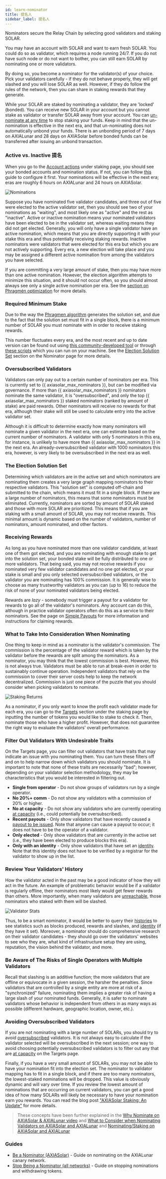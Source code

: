 ```yaml
---
id: learn-nominator
title: 提名人
sidebar_label: 提名人
---
```


Nominators secure the Relay Chain by selecting good validators and staking SOLAR.

You may have an account with SOLAR and want to earn fresh SOLAR. You could do so as validator, which requires a node running 24/7. If you do not have such node or do not want to bother, you can still earn SOLAR by nominating one or more validators.

By doing so, you become a nominator for the validator(s) of your choice. Pick your validators carefully - if they do not behave properly, they will get slashed and you will lose SOLAR as well. However, if they do follow the rules of the network, then you can share in staking rewards that they generate.

While your SOLAR are staked by nominating a validator, they are 'locked' (bonded). You can receive new SOLAR in your account but you cannot stake as validator or transfer SOLAR away from your account. You can [un-nominate at any time](maintain-guides-how-to-unbond) to stop staking your funds. Keep in mind that the un-nomination is effective in the next era, and that un-nominating does not automatically unbond your funds. There is an unbonding period of 7 days on AXIALunar and 28 days on AXIASolar before bonded funds can be transferred after issuing an unbond transaction.

### Active vs. Inactive 提名

When you go to the [Account actions](https://axiasolar.js.org/apps/#/staking/actions) under staking page, you should see your bonded accounts and nomination status. If not, you can follow [this](maintain-guides-how-to-nominate-axiasolar) guide to configure it first. Your nominations will be effective in the next era; eras are roughly 6 hours on AXIALunar and 24 hours on AXIASolar.

![Nominations](/img/staking/axiasolarjs_nominator_account.png)

Suppose you have nominated five validator candidates, and three out of five were elected to the active validator set, then you should see two of your nominations as "waiting", and most likely one as "active" and the rest as "inactive". Active or inactive nomination means your nominated validators have been elected to be in the validator set, whereas waiting means they did not get elected. Generally, you will only have a single validator have an active nomination, which means that you are directly supporting it with your stake this era and thus potentially receiving staking rewards. Inactive nominators were validators that were elected for this era but which you are not actively supporting. Every era, a new election will take place and you may be assigned a different active nomination from among the validators you have selected.

If you are committing a very large amount of stake, then you may have more than one active nomination. However, the election algorithm attempts to minimize this situation, and it should not occur often, so you should almost always see only a single active nomination per era. See the [section on Phragmén optimization](learn-phragmen#optimizations) for more details.

### Required Minimum Stake

Due to the way the [Phragmen algorithm](learn-phragmen) generates the solution set, and due to the fact that the solution set must fit in a single block, there is a minimum number of SOLAR you must nominate with in order to receive staking rewards.

This number fluctuates every era, and the most recent and up to date version can be found out using [this community-developed tool](https://axiaview.network/dot) or through [these scripts](https://github.com/axia-tech/validator-stats) which you can run on your machine. See the [Election Solution Set](https://solar.wiki.axiacoin.network/docs/en/learn-nominator#the-election-solution-set) section on the Nominator page for more details.

### Oversubscribed Validators

Validators can only pay out to a certain number of nominators per era. This is currently set to
{{ axiasolar_max_nominators }}, but can be modified via governance. If more than
{{ axiasolar_max_nominators }} nominators nominate the same validator, it is "oversubscribed", and only the top {{ axiasolar_max_nominators }} staked nominators (ranked by amount of stake) are paid rewards. Other nominators will receive no rewards for that era, although their stake will still be used to calculate entry into the active validator set.

Although it is difficult to determine exactly how many nominators will nominate a given validator in the next era, one can estimate based on the current number of nominators. A validator with only 5 nominators in this era, for instance, is unlikely to have more than {{ axiasolar_max_nominators }} in the next era. An already-oversubscribed validator with 1000 nominators this era, however, is very likely to be oversubscribed in the next era as well.

### The Election Solution Set

Determining which validators are in the active set and which nominators are nominating them creates a very large graph mapping nominators to their respective validators. This "solution set" is computed off-chain and submitted to the chain, which means it must fit in a single block. If there are a large number of nominators, this means that some nominators must be eliminated. Currently, nominators are sorted by amount of SOLAR staked and those with more SOLAR are prioritized. This means that if you are staking with a small amount of SOLAR, you may not receive rewards. This minimal amount is dynamic based on the number of validators, number of nominators, amount nominated, and other factors.

### Receiving Rewards

As long as you have nominated more than one validator candidate, at least one of them got elected, and you are nominating with enough stake to get into the solution set, your bonded stake will be fully distributed to one or more validators. That being said, you may not receive rewards if you nominated very few validator candidates and no one got elected, or your stake is small and you only selected oversubscribed validators, or the validator you are nominating has 100% commission. It is generally wise to choose as many trustworthy validators as you can (up to 16) to reduce the risk of none of your nominated validators being elected.

Rewards are _lazy_ - somebody must trigger a payout for a validator for rewards to go all of the validator's nominators. Any account can do this, although in practice validator operators often do this as a service to their nominators. See the page on [Simple Payouts](learn-simple-payouts) for more information and instructions for claiming rewards.

### What to Take Into Consideration When Nominating

One thing to keep in mind as a nominator is the validator's commission. The commission is the percentage of the validator reward which is taken by the validator before the rewards are split among the nominators. As a nominator, you may think that the lowest commission is best. However, this is not always true. Validators must be able to run at break-even in order to sustainably continue operation. Independent validators that rely on the commission to cover their server costs help to keep the network decentralized. Commission is just one piece of the puzzle that you should consider when picking validators to nominate.

![Staking Returns](/img/staking/axiasolarjs_nominators_target.png)

As a nominator, if you only want to know the profit each validator made for each era, you can go to the [Targets](https://axiasolar.js.org/apps/#/staking/targets) section under the staking page by inputting the number of tokens you would like to stake to check it. Then, nominate those who have a higher profit. However, that does not guarantee the right way to evaluate the validators' overall performance.

### Filter Out Validators With Undesirable Traits

On the Targets page, you can filter out validators that have traits that may indicate an issue with you nominating them. You can turn these filters off and on to help narrow down which validators you should nominate. It is important to note that none of these traits are necessarily "bad"; however, depending on your validator selection methodology, they may be characteristics that you would be interested in filtering out.

- **Single from operator** - Do not show groups of validators run by a single operator.
- **No 20%+ comm** - Do not show any validators with a commission of 20% or higher.
- **No at capacity** - Do not show any validators who are currently operating [at capacity](glossary#capacity) (i.e., could potentially be oversubscribed).
- **Recent payouts** - Only show validators that have recently caused a [payout to be issued](learn-simple-payouts). Note that anyone can cause a payout to occur; it does not have to be the operator of a validator.
- **Only elected** - Only show validators that are currently in the active set (i.e., they have been elected to produce blocks this era).
- **Only with an identity** - Only show validators that have set an [identity](learn-identity). Note that this identity does not have to be verified by a registrar for the validator to show up in the list.

### Review Your Validators' History

How the validator acted in the past may be a good indicator of how they will act in the future. An example of problematic behavior would be if a validator is regularly offline, their nominators most likely would get fewer rewards than others. More importantly, when many validators are [unreachable](learn-staking#unresponsiveness), those nominators who staked with them will be slashed.

![Validator Stats](/img/staking/axiasolarjs_validator_stats.png)

Thus, to be a smart nominator, it would be better to query their [histories](https://axiasolar.js.org/apps/#/staking/query/) to see statistics such as blocks produced, rewards and slashes, and [identity](learn-identity) (if they have it set). Moreover, a nominator should do comprehensive research on their validator candidates - they should go over the validators' websites to see who they are, what kind of infrastructure setup they are using, reputation, the vision behind the validator, and more.

### Be Aware of The Risks of Single Operators with Multiple Validators

Recall that slashing is an additive function; the more validators that are offline or equivocate in a given session, the harsher the penalties. Since validators that are controlled by a single entity are more at risk of a "synchronized" failure, nominating them implies a greater risk of having a large slash of your nominated funds. Generally, it is safer to nominate validators whose behavior is independent from others in as many ways as possible (different hardware, geographic location, owner, etc.).

### Avoiding Oversubscribed Validators

If you are not nominating with a large number of SOLARs, you should try to avoid [oversubscribed](glossary#oversubscribed) validators. It is not always easy to calculate if the validator selected will be oversubscribed in the next session; one way to avoid choosing potentially oversubscribed validators is to filter out any that are [at capacity](glossary#capacity) on the Targets page.

Finally, if you have a very small amount of SOLARs, you may not be able to have your nomination fit into the election set. The nominator to validator mapping has to fit in a single block, and if there are too many nominators, the lowest-staked nominations will be dropped. This value is obviously dynamic and will vary over time. If you review the lowest amount of nominations that are occurring on current validators, you can get a good idea of how many SOLARs will likely be necessary to have your nomination earn you rewards. You can read the blog post ["AXIASolar Staking: An Update"](https://axiacoin.network/axiasolar-staking-an-update/) for more details.

> These concepts have been further explained in the [Why Nominate on AXIASolar & AXIALunar video](https://www.youtube.com/watch?v=weG_uzdSs1E&list=PLOyWqupZ-WGuAuS00rK-pebTMAOxW41W8&index=4) and [What to Consider when Nominating Validators on AXIASolar and AXIALunar](https://www.youtube.com/watch?v=K-a4CgVchvU&list=PLOyWqupZ-WGuAuS00rK-pebTMAOxW41W8&index=9) and [Nominating/Staking on AXIASolar and AXIALunar](https://www.youtube.com/watch?v=NYs9oWAbzbE&list=PLOyWqupZ-WGuAuS00rK-pebTMAOxW41W8&index=14)

### Guides

- [Be a Nominator (AXIASolar)](maintain-guides-how-to-nominate-axiasolar) - Guide on nominating on the AXIALunar canary network.
- [Stop Being a Nominator (all networks)](maintain-guides-how-to-unbond) - Guide on stopping nominations and withdrawing tokens.
